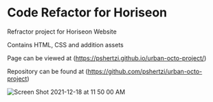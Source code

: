 # Code Refactor for Horiseon

Refractor project for Horiseon Website 

Contains HTML, CSS and addition assets 

Page can be viewed at (https://pshertzi.github.io/urban-octo-project/)

Repository can be found at (https://github.com/pshertzi/urban-octo-project)

![Screen Shot 2021-12-18 at 11 50 00 AM](https://user-images.githubusercontent.com/95047881/146649097-631baff5-941d-4e5a-909d-54ad0b503e72.png)
